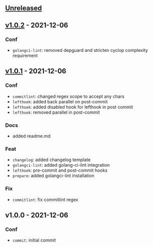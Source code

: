 <a name="unreleased"></a>
## [Unreleased]


<a name="v1.0.2"></a>
## [v1.0.2] - 2021-12-06
### Conf
- `golangci-lint`: removed depguard and stricten cyclop complexity requirement


<a name="v1.0.1"></a>
## [v1.0.1] - 2021-12-06
### Conf
- `commitlint`: changed regex scope to accept any chars
- `lefthook`: added back parallel on post-commit
- `lefthook`: added disabled hook for lefthook in post commit
- `lefthook`: removed parallel in post-commit

### Docs
- added readme.md

### Feat
- `changelog`: added changelog template
- `golangci-lint`: added golang-ci-lint integration
- `lefthook`: pre-commit and post-commit hooks
- `prepare`: added golangci-lint installation

### Fix
- `commitlint`: fix commitlint regex


<a name="v1.0.0"></a>
## v1.0.0 - 2021-12-06
### Conf
- `commit`: initial commit


[Unreleased]: https://github.com/tigorlazuardi/repo-template-go/compare/v1.0.2...HEAD
[v1.0.2]: https://github.com/tigorlazuardi/repo-template-go/compare/v1.0.1...v1.0.2
[v1.0.1]: https://github.com/tigorlazuardi/repo-template-go/compare/v1.0.0...v1.0.1
